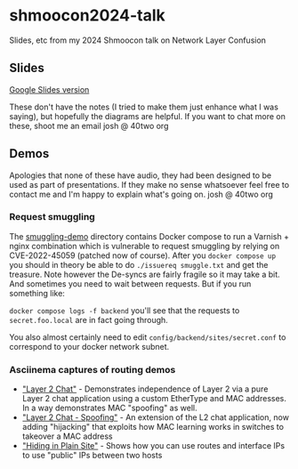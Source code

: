 # shmoocon2024-talk
Slides, etc from my 2024 Shmoocon talk on Network Layer Confusion

## Slides

[Google Slides version](https://docs.google.com/presentation/d/e/2PACX-1vRB0tTfIJbZfSe77xMniKhn2cqPwt0rvajW3AV4Pq2oIQufw90RujBEgJl5SLi-NQ/pub?start=false&loop=false&delayms=60000)

These don't have the notes (I tried to make them just enhance what I was saying), but hopefully the diagrams are
helpful. If you want to chat more on these, shoot me an email josh @ 40two org

## Demos

Apologies that none of these have audio, they had been designed to be used as part
of presentations. If they make no sense whatsoever feel free to contact me and
I'm happy to explain what's going on. josh @ 40two org

### Request smuggling

The [smuggling-demo](./smuggling-demo) directory contains Docker compose to run a Varnish + nginx combination which is vulnerable to request smuggling by relying on CVE-2022-45059 (patched now of course). After you `docker compose up` you should in theory be able to do `./issuereq smuggle.txt` and get the treasure. Note however the De-syncs are fairly fragile so it may take a bit. And sometimes you need to wait between requests. But if you run something like:

`docker compose logs -f backend` you'll see that the requests to `secret.foo.local` are in fact going through.

You also almost certainly need to edit `config/backend/sites/secret.conf` to correspond to your docker network subnet. 

### Asciinema captures of routing demos


- ["Layer 2 Chat"](https://asciinema.org/a/fy89nxfYOgawz1w2xpdmjLpAW) - Demonstrates independence of Layer 2 via a pure Layer 2 chat application using a custom EtherType and MAC addresses. In a way demonstrates MAC "spoofing" as well.  
- ["Layer 2 Chat - Spoofing"](https://asciinema.org/a/d57da7W2d3o7VgOi1QunxVkNH) - An extension of the L2 chat application, now adding "hijacking" that exploits how MAC learning works in switches to takeover a MAC address
- ["Hiding in Plain Site"](https://asciinema.org/a/I2iqjaq93bWRvf25ggSNWRQHq) - Shows how you can use routes and interface IPs to use "public" IPs between two hosts
